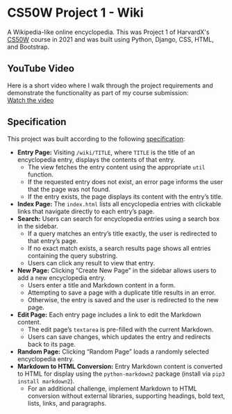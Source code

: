 # CS50W Project 1 - Wiki

A Wikipedia-like online encyclopedia. This was Project 1 of HarvardX's [CS50W](https://www.edx.org/course/cs50s-web-programming-with-python-and-javascript) course in 2021 and was built using Python, Django, CSS, HTML, and Bootstrap.

## YouTube Video

Here is a short video where I walk through the project requirements and demonstrate the functionality as part of my course submission:  
[Watch the video](https://youtu.be/i0oxzX7iHIU?si=7uPuEyUZghrFWrcu)

## Specification

This project was built according to the following [specification](https://cs50.harvard.edu/web/2020/projects/1/wiki/):

- **Entry Page:** Visiting `/wiki/TITLE`, where `TITLE` is the title of an encyclopedia entry, displays the contents of that entry.
    - The view fetches the entry content using the appropriate `util` function.
    - If the requested entry does not exist, an error page informs the user that the page was not found.
    - If the entry exists, the page displays its content with the entry’s title.
- **Index Page:** The `index.html` lists all encyclopedia entries with clickable links that navigate directly to each entry’s page.
- **Search:** Users can search for encyclopedia entries using a search box in the sidebar.
    - If a query matches an entry’s title exactly, the user is redirected to that entry’s page.
    - If no exact match exists, a search results page shows all entries containing the query substring.
    - Users can click any result to view that entry.
- **New Page:** Clicking “Create New Page” in the sidebar allows users to add a new encyclopedia entry.
    - Users enter a title and Markdown content in a form.
    - Attempting to save a page with a duplicate title results in an error.
    - Otherwise, the entry is saved and the user is redirected to the new page.
- **Edit Page:** Each entry page includes a link to edit the Markdown content.
    - The edit page’s `textarea` is pre-filled with the current Markdown.
    - Users can save changes, which updates the entry and redirects back to its page.
- **Random Page:** Clicking “Random Page” loads a randomly selected encyclopedia entry.
- **Markdown to HTML Conversion:** Entry Markdown content is converted to HTML for display using the `python-markdown2` package (install via `pip3 install markdown2`).
    - For an additional challenge, implement Markdown to HTML conversion without external libraries, supporting headings, bold text, lists, links, and paragraphs.

